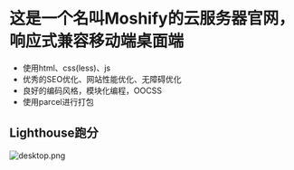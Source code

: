 # 这是一个名叫Moshify的云服务器官网，响应式兼容移动端桌面端
+ 使用html、css(less)、js  
+ 优秀的SEO优化、网站性能优化、无障碍优化  
+ 良好的编码风格，模块化编程，OOCSS  
+ 使用parcel进行打包  

## Lighthouse跑分
![desktop.png](http://image.jidonghao.xyz/2022/07/08/e6e5aefbd809c.png)